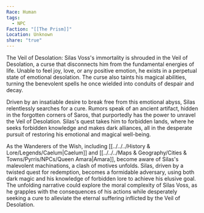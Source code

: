 ```yaml
---
Race: Human
tags:
  - NPC
Faction: "[[The Prism]]"
Location: Unknown
share: "true"
---
```


The Veil of Desolation: Silas Voss's immortality is shrouded in the Veil of Desolation, a curse that disconnects him from the fundamental energies of life. Unable to feel joy, love, or any positive emotion, he exists in a perpetual state of emotional desolation. The curse also taints his magical abilities, turning the benevolent spells he once wielded into conduits of despair and decay.

Driven by an insatiable desire to break free from this emotional abyss, Silas relentlessly searches for a cure. Rumors speak of an ancient artifact, hidden in the forgotten corners of Saros, that purportedly has the power to unravel the Veil of Desolation. Silas's quest takes him to forbidden lands, where he seeks forbidden knowledge and makes dark alliances, all in the desperate pursuit of restoring his emotional and magical well-being.

As the Wanderers of the Wish, including [[../../../History & Lore/Legends/Caelum|Caelum]] and [[../../../Maps & Geography/Cities & Towns/Pyrris/NPCs/Queen Amara|Amara]], become aware of Silas's malevolent machinations, a clash of motives unfolds. Silas, driven by a twisted quest for redemption, becomes a formidable adversary, using both dark magic and his knowledge of forbidden lore to achieve his elusive goal. The unfolding narrative could explore the moral complexity of Silas Voss, as he grapples with the consequences of his actions while desperately seeking a cure to alleviate the eternal suffering inflicted by the Veil of Desolation.